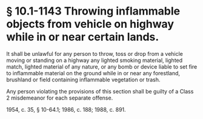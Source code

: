 # § 10.1-1143 Throwing inflammable objects from vehicle on highway while in or near certain lands.

<p>It shall be unlawful for any person to throw, toss or drop from a vehicle moving or standing on a highway any lighted smoking material, lighted match, lighted material of any nature, or any bomb or device liable to set fire to inflammable material on the ground while in or near any forestland, brushland or field containing inflammable vegetation or trash.</p><p>Any person violating the provisions of this section shall be guilty of a Class 2 misdemeanor for each separate offense.</p><p>1954, c. 35, § 10-64.1; 1986, c. 188; 1988, c. 891.</p>